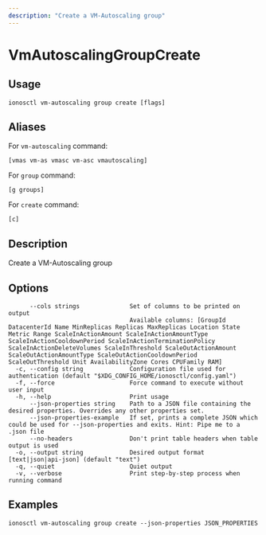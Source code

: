 ```yaml
---
description: "Create a VM-Autoscaling group"
---
```


# VmAutoscalingGroupCreate

## Usage

```text
ionosctl vm-autoscaling group create [flags]
```

## Aliases

For `vm-autoscaling` command:

```text
[vmas vm-as vmasc vm-asc vmautoscaling]
```

For `group` command:

```text
[g groups]
```

For `create` command:

```text
[c]
```

## Description

Create a VM-Autoscaling group

## Options

```text
      --cols strings              Set of columns to be printed on output 
                                  Available columns: [GroupId DatacenterId Name MinReplicas Replicas MaxReplicas Location State Metric Range ScaleInActionAmount ScaleInActionAmountType ScaleInActionCooldownPeriod ScaleInActionTerminationPolicy ScaleInActionDeleteVolumes ScaleInThreshold ScaleOutActionAmount ScaleOutActionAmountType ScaleOutActionCooldownPeriod ScaleOutThreshold Unit AvailabilityZone Cores CPUFamily RAM]
  -c, --config string             Configuration file used for authentication (default "$XDG_CONFIG_HOME/ionosctl/config.yaml")
  -f, --force                     Force command to execute without user input
  -h, --help                      Print usage
      --json-properties string    Path to a JSON file containing the desired properties. Overrides any other properties set.
      --json-properties-example   If set, prints a complete JSON which could be used for --json-properties and exits. Hint: Pipe me to a .json file
      --no-headers                Don't print table headers when table output is used
  -o, --output string             Desired output format [text|json|api-json] (default "text")
  -q, --quiet                     Quiet output
  -v, --verbose                   Print step-by-step process when running command
```

## Examples

```text
ionosctl vm-autoscaling group create --json-properties JSON_PROPERTIES 
```

